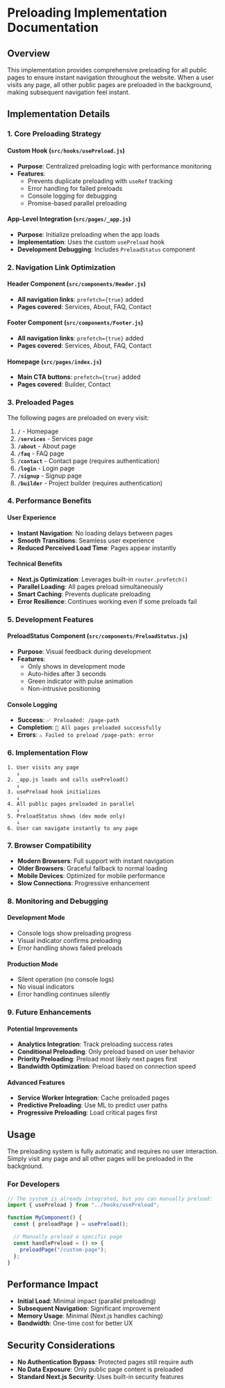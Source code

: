 # Preloading Implementation Documentation

## Overview

This implementation provides comprehensive preloading for all public pages to ensure instant navigation throughout the website. When a user visits any page, all other public pages are preloaded in the background, making subsequent navigation feel instant.

## Implementation Details

### 1. Core Preloading Strategy

#### **Custom Hook (`src/hooks/usePreload.js`)**

- **Purpose**: Centralized preloading logic with performance monitoring
- **Features**:
  - Prevents duplicate preloading with `useRef` tracking
  - Error handling for failed preloads
  - Console logging for debugging
  - Promise-based parallel preloading

#### **App-Level Integration (`src/pages/_app.js`)**

- **Purpose**: Initialize preloading when the app loads
- **Implementation**: Uses the custom `usePreload` hook
- **Development Debugging**: Includes `PreloadStatus` component

### 2. Navigation Link Optimization

#### **Header Component (`src/components/Header.js`)**

- **All navigation links**: `prefetch={true}` added
- **Pages covered**: Services, About, FAQ, Contact

#### **Footer Component (`src/components/Footer.js`)**

- **All navigation links**: `prefetch={true}` added
- **Pages covered**: Services, About, FAQ, Contact

#### **Homepage (`src/pages/index.js`)**

- **Main CTA buttons**: `prefetch={true}` added
- **Pages covered**: Builder, Contact

### 3. Preloaded Pages

The following pages are preloaded on every visit:

1. **`/`** - Homepage
2. **`/services`** - Services page
3. **`/about`** - About page
4. **`/faq`** - FAQ page
5. **`/contact`** - Contact page (requires authentication)
6. **`/login`** - Login page
7. **`/signup`** - Signup page
8. **`/builder`** - Project builder (requires authentication)

### 4. Performance Benefits

#### **User Experience**

- **Instant Navigation**: No loading delays between pages
- **Smooth Transitions**: Seamless user experience
- **Reduced Perceived Load Time**: Pages appear instantly

#### **Technical Benefits**

- **Next.js Optimization**: Leverages built-in `router.prefetch()`
- **Parallel Loading**: All pages preload simultaneously
- **Smart Caching**: Prevents duplicate preloading
- **Error Resilience**: Continues working even if some preloads fail

### 5. Development Features

#### **PreloadStatus Component (`src/components/PreloadStatus.js`)**

- **Purpose**: Visual feedback during development
- **Features**:
  - Only shows in development mode
  - Auto-hides after 3 seconds
  - Green indicator with pulse animation
  - Non-intrusive positioning

#### **Console Logging**

- **Success**: `✅ Preloaded: /page-path`
- **Completion**: `🚀 All pages preloaded successfully`
- **Errors**: `⚠️ Failed to preload /page-path: error`

### 6. Implementation Flow

```
1. User visits any page
   ↓
2. _app.js loads and calls usePreload()
   ↓
3. usePreload hook initializes
   ↓
4. All public pages preloaded in parallel
   ↓
5. PreloadStatus shows (dev mode only)
   ↓
6. User can navigate instantly to any page
```

### 7. Browser Compatibility

- **Modern Browsers**: Full support with instant navigation
- **Older Browsers**: Graceful fallback to normal loading
- **Mobile Devices**: Optimized for mobile performance
- **Slow Connections**: Progressive enhancement

### 8. Monitoring and Debugging

#### **Development Mode**

- Console logs show preloading progress
- Visual indicator confirms preloading
- Error handling shows failed preloads

#### **Production Mode**

- Silent operation (no console logs)
- No visual indicators
- Error handling continues silently

### 9. Future Enhancements

#### **Potential Improvements**

- **Analytics Integration**: Track preloading success rates
- **Conditional Preloading**: Only preload based on user behavior
- **Priority Preloading**: Preload most likely next pages first
- **Bandwidth Optimization**: Preload based on connection speed

#### **Advanced Features**

- **Service Worker Integration**: Cache preloaded pages
- **Predictive Preloading**: Use ML to predict user paths
- **Progressive Preloading**: Load critical pages first

## Usage

The preloading system is fully automatic and requires no user interaction. Simply visit any page and all other pages will be preloaded in the background.

### For Developers

```javascript
// The system is already integrated, but you can manually preload:
import { usePreload } from "../hooks/usePreload";

function MyComponent() {
  const { preloadPage } = usePreload();

  // Manually preload a specific page
  const handlePreload = () => {
    preloadPage("/custom-page");
  };
}
```

## Performance Impact

- **Initial Load**: Minimal impact (parallel preloading)
- **Subsequent Navigation**: Significant improvement
- **Memory Usage**: Minimal (Next.js handles caching)
- **Bandwidth**: One-time cost for better UX

## Security Considerations

- **No Authentication Bypass**: Protected pages still require auth
- **No Data Exposure**: Only public page content is preloaded
- **Standard Next.js Security**: Uses built-in security features
